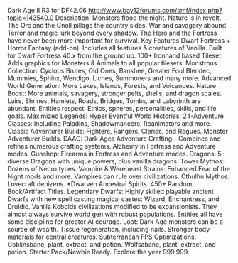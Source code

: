 Dark Age II R3 for DF42.06 http://www.bay12forums.com/smf/index.php?topic=143540.0
Description:  Monsters flood the night. Nature is in revolt. The Orc and the Gnoll pillage the country sides. War and savagery abound. Terror and magic lurk beyond every shadow. The Hero and the Fortress have never been more important for survival.
	Key Features
Dwarf Fortress + Horror Fantasy (add-on). Includes all features & creatures of Vanilla.
Built for Dwarf Fortress 40.x from the ground up.
100+ Ironhand based Tileset: Adds graphics for Monsters & Animals to all popular tilesets.
Monstrous Collection: Cyclops Brutes, Old Ones, Banshee, Greater Foul Blendec, Mummies, Sphinx, Wendigo, Liches, Summoners and many more.
Advanced World Generation: More Lakes, Islands, Forests, and Volcanoes.
Nature Boost: More animals, savagery, stronger pelts, shells, and dragon scales.
Lairs, Shrines, Hamlets, Roads, Bridges, Tombs, and Labyrinth are abundant.
Entities respect: Ethics, spheres, personalities, skills, and life goals.
Maximized Legends: Hyper Eventful World Histories.
24-Adventure Classes: Including Paladins, Shadowmancers, Reanimators and more.
Classic Adventurer Builds: Fighters, Rangers, Clerics, and Rogues.
Monster Adventurer Builds.
DAAC: Dark Ages Adventure Crafting - Combines and refines numerous crafting systems.
Alchemy in Fortress and Adventure modes.
Gunshop: Firearms in Fortress and Adventure modes.
Dragons: 5-diverse Dragons with unique powers, plus vanilla dragons.
Tower Mythos: Dozens of Necro types.
Vampire & Werebeast Strains: Enhanced Fear of the Night mods and more.
Vampires can rule over civilizations.
Cthulhu Mythos: Lovecraft denizens.
*Dwarven Ancestral Spirits.
450+ Random Book/Artifact Titles.
Legendary Dwarfs: Highly skilled playable ancient Dwarfs with new spell casting magical castes: Wizard, Enchantress, and Druidic.
Vanilla Kobolds civilizations modified to be expansionists. They almost always survive world gen with robust populations.
Entities all have some discipline for greater AI courage.
Loot: Dark Age monsters can be a source of wealth.
Tissue regeneration, including nails.
Stronger body materials for central creatures.
Subterranean FPS Optimizations.
Goblinsbane, plant, extract, and potion.
Wolfsabane, plant, extract, and potion.
Starter Pack/Newbie Ready.
Explore the year 999,999.
